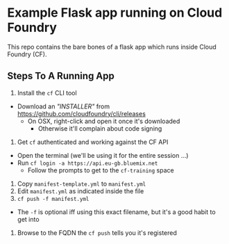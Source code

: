 # Example Flask app running on Cloud Foundry

This repo contains the bare bones of a flask app which runs inside Cloud
Foundry (CF).

## Steps To A Running App

1. Install the `cf` CLI tool
  - Download an *"INSTALLER"* from https://github.com/cloudfoundry/cli/releases
    - On OSX, right-click and open it once it's downloaded
      - Otherwise it'll complain about code signing
1. Get `cf` authenticated and working against the CF API
  - Open the terminal (we'll be using it for the entire session ...)
  - Run `cf login -a https://api.eu-gb.bluemix.net`
    - Follow the prompts to get to the `cf-training` space
1. Copy `manifest-template.yml` to `manifest.yml`
1. Edit `manifest.yml` as indicated inside the file
1. `cf push -f manifest.yml`
  - The `-f` is optional iff using this exact filename, but it's a good habit
    to get into
1. Browse to the FQDN the `cf push` tells you it's registered

